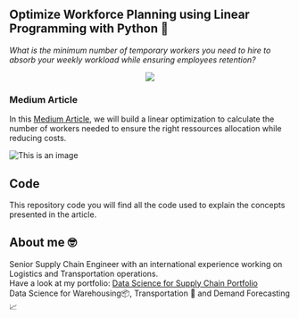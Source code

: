 ## Optimize Workforce Planning using Linear Programming with Python 👷
*What is the minimum number of temporary workers you need to hire to absorb your weekly workload while ensuring employees retention?*


<p align="center">
  <img align="center" src="https://miro.medium.com/max/1280/1*QFF8CB7ARYVenba7Jm-jWg.png">
</p>

### Medium Article
In this [Medium Article](https://towardsdatascience.com/optimize-workforce-planning-using-linear-programming-with-python-47a0b5f89a6f), we will build a linear optimization to 
calculate the number of workers needed to ensure the right ressources allocation while reducing costs.

![This is an image](https://miro.medium.com/max/570/1*q5QLkE49X7RIy5CZx_yCtw.png)

## Code
This repository code you will find all the code used to explain the concepts presented in the article.

## About me 🤓
Senior Supply Chain Engineer with an international experience working on Logistics and Transportation operations. \
Have a look at my portfolio: [Data Science for Supply Chain Portfolio](https://samirsaci.com) \
Data Science for Warehousing📦, Transportation 🚚 and Demand Forecasting 📈 
